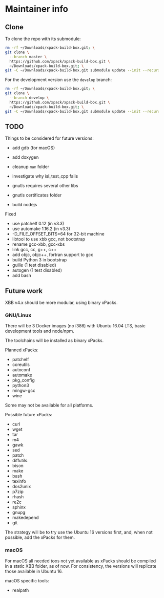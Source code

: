 # Maintainer info

## Clone

To clone the repo with its submodule:

```sh
rm -rf ~/Downloads/xpack-build-box.git; \
git clone \
  --branch master \
  https://github.com/xpack/xpack-build-box.git \
  ~/Downloads/xpack-build-box.git; \
git -C ~/Downloads/xpack-build-box.git submodule update --init --recursive 
```

For the development version use the `develop` branch:

```sh
rm -rf ~/Downloads/xpack-build-box.git; \
git clone \
  --branch develop \
  https://github.com/xpack/xpack-build-box.git \
  ~/Downloads/xpack-build-box.git; \
git -C ~/Downloads/xpack-build-box.git submodule update --init --recursive 
```

## TODO

Things to be considered for future versions:

- add gdb (for macOS)
- add doxygen
- cleanup `man` folder
- investigate why isl_test_cpp fails
- gnutls requires several other libs
- gnutls certificates folder

- build nodejs

Fixed

- use patchelf 0.12 (in v3.3)
- use automake 1.16.2 (in v3.3)
- -D_FILE_OFFSET_BITS=64 for 32-bit machine
- libtool to use xbb gcc, not bootstrap
- rename gcc-xbb, gcc-xbs
- link gcc, cc, g++, c++
- add objc, objc++, fortran support to gcc
- build Python 3 in bootstrap
- guille (1 test disabled)
- autogen (1 test disabled)
- add bash

## Future work

XBB v4.x should be more modular, using binary xPacks.

### GNU/Linux

There will be 3 Docker images (no i386) with Ubuntu 16.04 LTS,
basic development tools and node/npm.

The toolchains will be installed as binary xPacks.

Planned xPacks:

- patchelf
- coreutils
- autoconf
- automake
- pkg_config
- python3
- mingw-gcc
- wine

Some may not be available for all platforms.

Possible future xPacks:

- curl
- wget
- tar
- m4
- gawk
- sed
- patch
- diffutils
- bison
- make
- bash
- texinfo
- dos2unix
- p7zip
- rhash
- re2c
- sphinx
- gnupg
- makedepend
- git

The strategy will be to try use the Ubuntu 16 versions first, and,
when not possible, add the xPacks for them.

### macOS

For macOS all needed toos not yet available as xPacks should be
compiled in a static XBB folder, as of now. For consistency,
the versions will replicate those available in Ubuntu 16.

macOS specific tools:

- realpath
